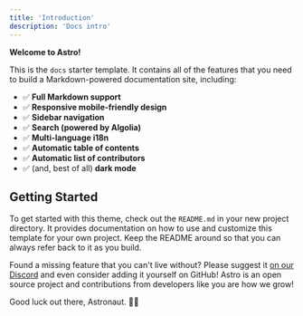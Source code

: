 ```yaml
---
title: 'Introduction'
description: 'Docs intro'
---
```


**Welcome to Astro!**

This is the `docs` starter template. It contains all of the features that you need to build a Markdown-powered documentation site, including:

- ✅ **Full Markdown support**
- ✅ **Responsive mobile-friendly design**
- ✅ **Sidebar navigation**
- ✅ **Search (powered by Algolia)**
- ✅ **Multi-language i18n**
- ✅ **Automatic table of contents**
- ✅ **Automatic list of contributors**
- ✅ (and, best of all) **dark mode**

## Getting Started

To get started with this theme, check out the `README.md` in your new project directory. It provides documentation on how to use and customize this template for your own project. Keep the README around so that you can always refer back to it as you build.

Found a missing feature that you can't live without? Please suggest it [on our Discord](https://astro.build/chat) and even consider adding it yourself on GitHub! Astro is an open source project and contributions from developers like you are how we grow!

Good luck out there, Astronaut. 🧑‍🚀
